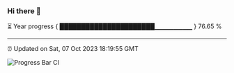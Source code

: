 ### Hi there 👋

⏳ Year progress { ██████████████████████▁▁▁▁▁▁▁▁ } 76.65 %

---

⏰ Updated on Sat, 07 Oct 2023 18:19:55 GMT

![Progress Bar CI](https://github.com/ZhaoGui/ZhaoGui/workflows/Progress%20Bar%20CI/badge.svg)
